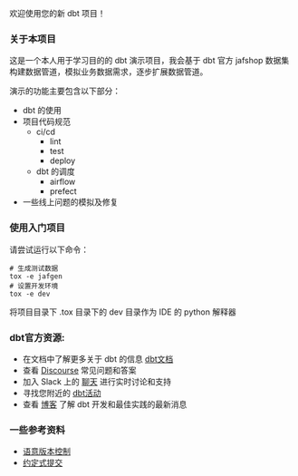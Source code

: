 欢迎使用您的新 dbt 项目！

### 关于本项目

这是一个本人用于学习目的的 dbt 演示项目，我会基于 dbt 官方 jafshop 数据集构建数据管道，模拟业务数据需求，逐步扩展数据管道。

演示的功能主要包含以下部分：

- dbt 的使用
- 项目代码规范
  - ci/cd
    - lint
    - test
    - deploy
  - dbt 的调度
    - airflow
    - prefect
- 一些线上问题的模拟及修复

### 使用入门项目

请尝试运行以下命令：
 ```
 # 生成测试数据
 tox -e jafgen
 # 设置开发环境
 tox -e dev
 ```

 将项目目录下 .tox 目录下的 dev 目录作为 IDE 的 python 解释器

### dbt官方资源:
- 在文档中了解更多关于 dbt 的信息 [dbt文档](https://docs.getdbt.com/docs/introduction)
- 查看 [Discourse](https://discourse.getdbt.com/) 常见问题和答案
- 加入 Slack 上的 [聊天](https://community.getdbt.com/) 进行实时讨论和支持
- 寻找您附近的 [dbt活动](https://events.getdbt.com)
- 查看 [博客](https://blog.getdbt.com/) 了解 dbt 开发和最佳实践的最新消息

### 一些参考资料

- [语意版本控制](https://semver.org/)
- [约定式提交](https://www.conventionalcommits.org/en/v1.0.0/)
